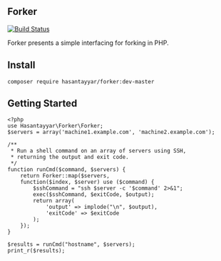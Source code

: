 Forker
------
[![Build Status](https://secure.travis-ci.org/hasantayyar/forker.png?branch=master)](http://travis-ci.org/hasantayyar/forker)

Forker presents a simple interfacing for forking in PHP.

## Install

    composer require hasantayyar/forker:dev-master

## Getting Started

    <?php
    use Hasantayyar\Forker\Forker;
    $servers = array('machine1.example.com', 'machine2.example.com');
    
    /**
     * Run a shell command on an array of servers using SSH,
     * returning the output and exit code.
     */
    function runCmd($command, $servers) {
        return Forker::map($servers,
        function($index, $server) use ($command) {
            $sshCommand = "ssh $server -c '$command' 2>&1";
            exec($sshCommand, $exitCode, $output);
            return array(
                'output' => implode("\n", $output),
                'exitCode' => $exitCode
            );
        });
    }
    
    $results = runCmd("hostname", $servers);
    print_r($results);
